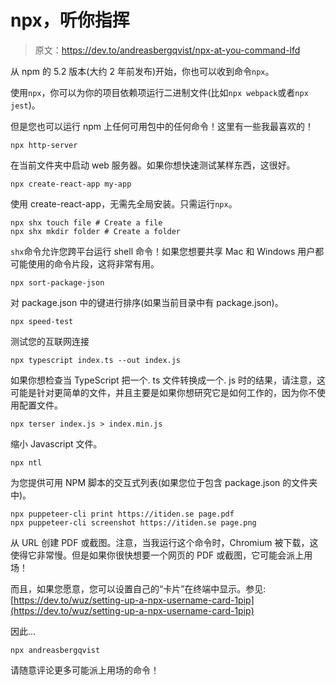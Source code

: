 # npx，听你指挥

> 原文：<https://dev.to/andreasbergqvist/npx-at-you-command-lfd>

从 npm 的 5.2 版本(大约 2 年前发布)开始，你也可以收到命令`npx`。

使用`npx`，你可以为你的项目依赖项运行二进制文件(比如`npx webpack`或者`npx jest`)。

但是您也可以运行 npm 上任何可用包中的任何命令！这里有一些我最喜欢的！

```
npx http-server 
```

在当前文件夹中启动 web 服务器。如果你想快速测试某样东西，这很好。

```
npx create-react-app my-app 
```

使用 create-react-app，无需先全局安装。只需运行`npx`。

```
npx shx touch file # Create a file
npx shx mkdir folder # Create a folder 
```

`shx`命令允许您跨平台运行 shell 命令！如果您想要共享 Mac 和 Windows 用户都可能使用的命令片段，这将非常有用。

```
npx sort-package-json 
```

对 package.json 中的键进行排序(如果当前目录中有 package.json)。

```
npx speed-test 
```

测试您的互联网连接

```
npx typescript index.ts --out index.js 
```

如果你想检查当 TypeScript 把一个. ts 文件转换成一个. js 时的结果，请注意，这可能是针对更简单的文件，并且主要是如果你想研究它是如何工作的，因为你不使用配置文件。

```
npx terser index.js > index.min.js 
```

缩小 Javascript 文件。

```
npx ntl 
```

为您提供可用 NPM 脚本的交互式列表(如果您位于包含 package.json 的文件夹中)。

```
npx puppeteer-cli print https://itiden.se page.pdf
npx puppeteer-cli screenshot https://itiden.se page.png 
```

从 URL 创建 PDF 或截图。注意，当我运行这个命令时，Chromium 被下载，这使得它非常慢。但是如果你很快想要一个网页的 PDF 或截图，它可能会派上用场！

而且，如果您愿意，您可以设置自己的“卡片”在终端中显示。参见:
[https://dev.to/wuz/setting-up-a-npx-username-card-1pip](https://dev.to/wuz/setting-up-a-npx-username-card-1pip)

因此...

```
npx andreasbergqvist 
```

请随意评论更多可能派上用场的命令！